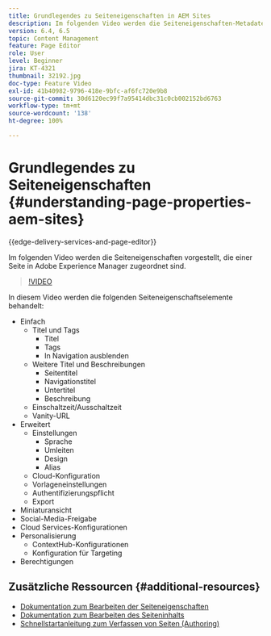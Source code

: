 ```yaml
---
title: Grundlegendes zu Seiteneigenschaften in AEM Sites
description: Im folgenden Video werden die Seiteneigenschaften-Metadaten vorgestellt, die einer Seite in Adobe Experience Manager zugeordnet sind.
version: 6.4, 6.5
topic: Content Management
feature: Page Editor
role: User
level: Beginner
jira: KT-4321
thumbnail: 32192.jpg
doc-type: Feature Video
exl-id: 41b40982-9796-418e-9bfc-af6fc720e9b8
source-git-commit: 30d6120ec99f7a95414dbc31c0cb002152bd6763
workflow-type: tm+mt
source-wordcount: '138'
ht-degree: 100%

---
```


# Grundlegendes zu Seiteneigenschaften {#understanding-page-properties-aem-sites}

{{edge-delivery-services-and-page-editor}}

Im folgenden Video werden die Seiteneigenschaften vorgestellt, die einer Seite in Adobe Experience Manager zugeordnet sind.

>[!VIDEO](https://video.tv.adobe.com/v/32192?quality=12&learn=on)

In diesem Video werden die folgenden Seiteneigenschaftselemente behandelt:

* Einfach
   * Titel und Tags
      * Titel
      * Tags
      * In Navigation ausblenden
   * Weitere Titel und Beschreibungen
      * Seitentitel
      * Navigationstitel
      * Untertitel
      * Beschreibung
   * Einschaltzeit/Ausschaltzeit
   * Vanity-URL
* Erweitert
   * Einstellungen
      * Sprache
      * Umleiten
      * Design
      * Alias
   * Cloud-Konfiguration
   * Vorlageneinstellungen
   * Authentifizierungspflicht
   * Export
* Miniaturansicht
* Social-Media-Freigabe
* Cloud Services-Konfigurationen
* Personalisierung
   * ContextHub-Konfigurationen
   * Konfiguration für Targeting
* Berechtigungen

## Zusätzliche Ressourcen {#additional-resources}

* [Dokumentation zum Bearbeiten der Seiteneigenschaften](https://experienceleague.adobe.com/docs/experience-manager-65/authoring/authoring/editing-page-properties.html?lang=de)
* [Dokumentation zum Bearbeiten des Seiteninhalts](https://experienceleague.adobe.com/docs/experience-manager-65/authoring/authoring/editing-content.html?lang=de)
* [Schnellstartanleitung zum Verfassen von Seiten (Authoring)](https://experienceleague.adobe.com/docs/experience-manager-cloud-service/sites/authoring/getting-started/quick-start.html?lang=de)
